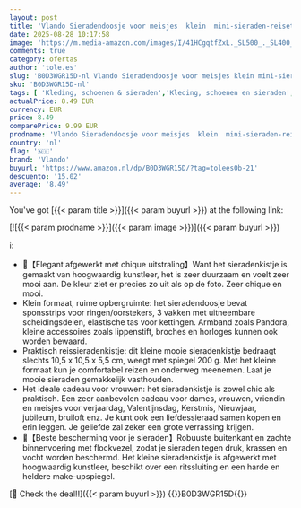 ```yaml
---
layout: post
title: 'Vlando Sieradendoosje voor meisjes  klein  mini-sieraden-reisetui  spiegel  sieradenopslag  voor oorbellen  ringen  kettingen  horloges  cadeau-idee voor vrouwen'
date: 2025-08-28 10:17:58
image: 'https://m.media-amazon.com/images/I/41HCgqtfZxL._SL500_._SL400_.jpg'
comments: true
category: ofertas
author: 'tole.es'
slug: 'B0D3WGR15D-nl Vlando Sieradendoosje voor meisjes klein mini-sieraden-...'
sku: 'B0D3WGR15D-nl'
tags: [ 'Kleding, schoenen & sieraden','Kleding, schoenen en sieraden','Schoen-, sieraden- & horloge-accessoires','Sieradenaccessoires','Sieradendoosjes','Sieradendoosjes & -organizers','vlando','🇳🇱', ]
actualPrice: 8.49 EUR
currency: EUR
price: 8.49
comparePrice: 9.99 EUR
prodname: 'Vlando Sieradendoosje voor meisjes  klein  mini-sieraden-reisetui  spiegel  sieradenopslag  voor oorbellen  ringen  kettingen  horloges  cadeau-idee voor vrouwen'
country: 'nl'
flag: '🇳🇱'
brand: 'Vlando'
buyurl: 'https://www.amazon.nl/dp/B0D3WGR15D/?tag=tolees0b-21'
descuento: '15.02'
average: '8.49'
---
```


You've got [{{< param title >}}]({{< param buyurl >}}) at the following link:

[![{{< param prodname >}}]({{< param image >}})]({{< param buyurl >}})

ℹ️:

- 🌟【Elegant afgewerkt met chique uitstraling】Want het sieradenkistje is gemaakt van hoogwaardig kunstleer, het is zeer duurzaam en voelt zeer mooi aan. De kleur ziet er precies zo uit als op de foto. Zeer chique en mooi.
- Klein formaat, ruime opbergruimte: het sieradendoosje bevat sponsstrips voor ringen/oorstekers, 3 vakken met uitneembare scheidingsdelen, elastische tas voor kettingen. Armband zoals Pandora, kleine accessoires zoals lippenstift, broches en horloges kunnen ook worden bewaard.
- Praktisch reissieradenkistje: dit kleine mooie sieradenkistje bedraagt slechts 10,5 x 10,5 x 5,5 cm, weegt met spiegel 200 g. Met het kleine formaat kun je comfortabel reizen en onderweg meenemen. Laat je mooie sieraden gemakkelijk vasthouden.
- Het ideale cadeau voor vrouwen: het sieradenkistje is zowel chic als praktisch. Een zeer aanbevolen cadeau voor dames, vrouwen, vriendin en meisjes voor verjaardag, Valentijnsdag, Kerstmis, Nieuwjaar, jubileum, bruiloft enz. Je kunt ook een liefdessieraad samen kopen en erin leggen. Je geliefde zal zeker een grote verrassing krijgen.
- 🌟【Beste bescherming voor je sieraden】Robuuste buitenkant en zachte binnenvoering met flockvezel, zodat je sieraden tegen druk, krassen en vocht worden beschermd. Het kleine sieradenkistje is afgewerkt met hoogwaardig kunstleer, beschikt over een ritssluiting en een harde en heldere make-upspiegel.

[🛒 Check the deal!!]({{< param buyurl >}})
{{<world>}}B0D3WGR15D{{</world>}}
